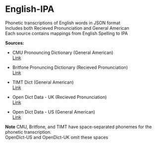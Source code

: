 # English-IPA
Phonetic transcriptions of English words in JSON format <br>
Includes both Recieved Pronunciation and General American <br>
Each source contains mappings from English Spelling to IPA <br>

**Sources:**

* CMU Pronouncing Dictionary (General American) <br>
[Link](http://www.speech.cs.cmu.edu/cgi-bin/cmudict)

* Britfone Pronuncing Dictionary (Recieved Pronunciation) <br>
[Link](https://github.com/JoseLlarena/Britfone)

* TIMT Dict (General American) <br>
[Link](https://catalog.ldc.upenn.edu/LDC93S1)

* Open Dict Data - UK (Recieved Pronunciation) <br>
[Link](https://github.com/open-dict-data/ipa-dict/blob/master/data/en_UK.txt)

* Open Dict Data - US (General American) <br>
[Link](https://github.com/open-dict-data/ipa-dict/blob/master/data/en_US.txt)

**Note**
CMU, Britfone, and TIMT have space-separated phonemes for the phonetic transcription.<br>
OpenDict-US and OpenDict-UK omit these spaces
